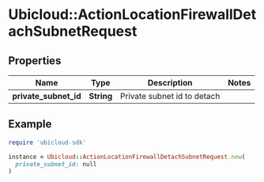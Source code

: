 # Ubicloud::ActionLocationFirewallDetachSubnetRequest

## Properties

| Name | Type | Description | Notes |
| ---- | ---- | ----------- | ----- |
| **private_subnet_id** | **String** | Private subnet id to detach |  |

## Example

```ruby
require 'ubicloud-sdk'

instance = Ubicloud::ActionLocationFirewallDetachSubnetRequest.new(
  private_subnet_id: null
)
```

